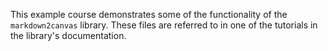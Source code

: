 This example course demonstrates some of the functionality of the `markdown2canvas` library.  These files are referred to in one of the tutorials in the library's documentation.  